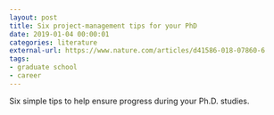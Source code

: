 ```yaml
---
layout: post
title: Six project-management tips for your PhD
date: 2019-01-04 00:00:01
categories: literature
external-url: https://www.nature.com/articles/d41586-018-07860-6
tags:
- graduate school
- career
---
```

Six simple tips to help ensure progress during your Ph.D. studies.
